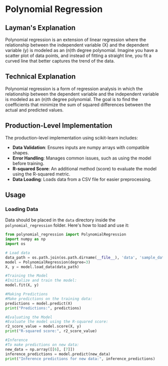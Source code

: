 # Polynomial Regression

## Layman's Explanation
Polynomial regression is an extension of linear regression where the relationship between the independent variable \(X\) and the dependent variable \(y\) is modeled as an \(n\)th degree polynomial. Imagine you have a scatter plot of data points, and instead of fitting a straight line, you fit a curved line that better captures the trend of the data.

## Technical Explanation
Polynomial regression is a form of regression analysis in which the relationship between the dependent variable and the independent variable is modeled as an \(n\)th degree polynomial. The goal is to find the coefficients that minimize the sum of squared differences between the actual and predicted values.

## Production-Level Implementation
The production-level implementation using scikit-learn includes:

- **Data Validation**: Ensures inputs are numpy arrays with compatible shapes.
- **Error Handling**: Manages common issues, such as using the model before training.
- **R-squared Score**: An additional method (score) to evaluate the model using the R-squared metric.
- **Data Loading**: Loads data from a CSV file for easier preprocessing.

## Usage

### Loading Data
Data should be placed in the `data` directory inside the `polynomial_regression` folder. Here's how to load and use it:

```python
from polynomial_regression import PolynomialRegression
import numpy as np
import os

# Load data
data_path = os.path.join(os.path.dirname(__file__), 'data', 'sample_data.csv')
model = PolynomialRegression(degree=3)
X, y = model.load_data(data_path)

#Training the Model
#Initialize and train the model:
model.fit(X, y)

#Making Predictions
#Make predictions on the training data:
predictions = model.predict(X)
print("Predictions:", predictions)

#Evaluating the Model
#Evaluate the model using the R-squared score:
r2_score_value = model.score(X, y)
print("R-squared score:", r2_score_value)

#Inference
#To make predictions on new data:
new_data = np.array([[6], [7]])
inference_predictions = model.predict(new_data)
print("Inference predictions for new data:", inference_predictions)

